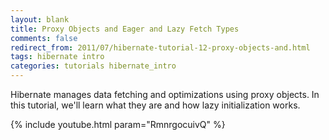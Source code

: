 ```yaml
---           
layout: blank
title: Proxy Objects and Eager and Lazy Fetch Types
comments: false
redirect_from: 2011/07/hibernate-tutorial-12-proxy-objects-and.html
tags: hibernate intro
categories: tutorials hibernate_intro
---
```


Hibernate manages data fetching and optimizations using proxy objects. In this tutorial, we'll learn what they are and how lazy initialization works.

{% include youtube.html param="RmnrgocuivQ" %}